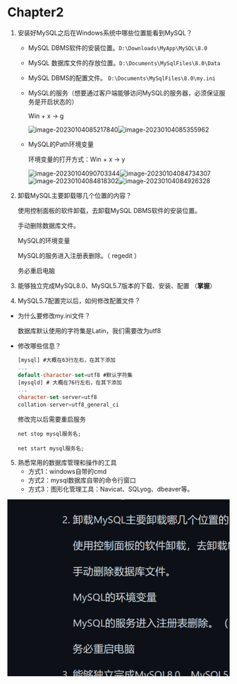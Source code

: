 # Chapter2

1. 安装好MySQL之后在Windows系统中哪些位置能看到MySQL？

   - MySQL DBMS软件的安装位置。`D:\Downloads\MyApp\MySQL\8.0`

   - MySQL 数据库文件的存放位置。`D:\Documents\MySqlFiles\8.0\Data`

   - MySQL DBMS的配置文件。 `D:\Documents\MySqlFiles\8.0\my.ini`

   - MySQL的服务（想要通过客户端能够访问MySQL的服务器，必须保证服务是开启状态的）

     Win + x $\rightarrow$ g

     ![image-20230104085217840](D:\Documents\GitHub\StudyNotes\MySQL\ExercisesAfterClass\assets\image-20230104085217840.png)![image-20230104085355962](D:\Documents\GitHub\StudyNotes\MySQL\ExercisesAfterClass\assets\image-20230104085355962.png)

   - MySQL的Path环境变量

     环境变量的打开方式：Win + x $\rightarrow$ y

     ![image-20230104090703344](D:\Documents\GitHub\StudyNotes\MySQL\ExercisesAfterClass\assets\image-20230104090703344.png)![image-20230104084734307](D:\Documents\GitHub\StudyNotes\MySQL\ExercisesAfterClass\assets\image-20230104084734307.png)![image-20230104084818302](D:\Documents\GitHub\StudyNotes\MySQL\ExercisesAfterClass\assets\image-20230104084818302.png)![image-20230104084926328](D:\Documents\GitHub\StudyNotes\MySQL\ExercisesAfterClass\assets\image-20230104084926328.png)

2. 卸载MySQL主要卸载哪几个位置的内容？

   使用控制面板的软件卸载，去卸载MySQL DBMS软件的安装位置。

   手动删除数据库文件。

   MySQL的环境变量

   MySQL的服务进入注册表删除。（ regedit ）

   务必重启电脑

3. 能够独立完成MySQL8.0、MySQL5.7版本的下载、安装、配置 （**掌握**）

4. MySQL5.7配置完以后，如何修改配置文件？

- 为什么要修改my.ini文件？

  数据库默认使用的字符集是Latin，我们需要改为utf8

- 修改哪些信息？

  ```sql
  [mysql] #大概在63行左右，在其下添加
  ...
  default-character-set=utf8 #默认字符集
  [mysqld] # 大概在76行左右，在其下添加
  ...
  character-set-server=utf8
  collation-server=utf8_general_ci
  ```

  修改完以后需要重启服务

  ```shell
  net stop mysql服务名;
  
  net start mysql服务名;
  ```

5. 熟悉常用的数据库管理和操作的工具
   - 方式1：windows自带的cmd
   - 方式2：mysql数据库自带的命令行窗口
   - 方式3：图形化管理工具：Navicat、SQLyog、dbeaver等。

![image-20230104092845505](./assets/image-20230104092845505.png)











































































